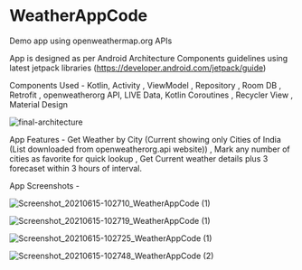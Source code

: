 # WeatherAppCode

Demo app using openweathermap.org APIs

App is designed as per Android Architecture Components guidelines using latest jetpack libraries (https://developer.android.com/jetpack/guide)

Components Used - Kotlin, Activity , ViewModel , Repository , Room DB , Retrofit , openweatherorg API, LIVE Data, Kotlin Coroutines , Recycler View , Material Design

![final-architecture](https://user-images.githubusercontent.com/85919804/121995034-f05ee600-cdc3-11eb-829d-158c253c5d0e.png)


App Features - Get Weather by City (Current showing only Cities of India (List downloaded from openweatherorg.api website)) , Mark any number of cities as favorite for quick lookup , Get Current weather details plus 3 forecaset within 3 hours of interval.

App Screenshots - 


![Screenshot_20210615-102710_WeatherAppCode (1)](https://user-images.githubusercontent.com/85919804/121996074-a1b24b80-cdc5-11eb-8554-a6c203c0cd73.jpg)


![Screenshot_20210615-102719_WeatherAppCode (1)](https://user-images.githubusercontent.com/85919804/121996033-8e06e500-cdc5-11eb-8a8d-dad45735b2bf.jpg)


![Screenshot_20210615-102725_WeatherAppCode (1)](https://user-images.githubusercontent.com/85919804/121996003-7e879c00-cdc5-11eb-8941-8c760358e5c2.jpg)


![Screenshot_20210615-102748_WeatherAppCode (2)](https://user-images.githubusercontent.com/85919804/121995949-644dbe00-cdc5-11eb-92f6-00d5aabada8c.jpg)
